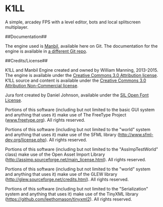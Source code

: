 K1LL
======

A simple, arcadey FPS with a level editor, bots and local splitscreen multiplayer.


##Documentation##

The engine used is [Manbil](https://github.com/heyx3/Manbil), available here on Git. The documentation for the engine is available in [a different Git repo](https://github.com/heyx3/ManbilDocumentation).

##Credits/License##

K1LL and Manbil Engine created and owned by William Manning, 2013-2015.
The engine is available under the [Creative Commons 3.0 Attribution license](https://creativecommons.org/licenses/by/3.0/us/).
K1LL source and content is available under the [Creative Commons 3.0 Attribution Non-Commercial license](https://creativecommons.org/licenses/by-nc/3.0/).

Jura font created by Daniel Johnson, available under the [SIL Open Font License](http://scripts.sil.org/cms/scripts/page.php?site_id=nrsi&id=OFL).

Portions of this software (including but not limited to the basic GUI system and anything that uses it) make use of The FreeType Project (www.freetype.org). All rights reserved.
    
Portions of this software (including but not limited to the "world" system and anything that uses it) make use of the SFML library (http://www.sfml-dev.org/license.php). All rights reserved.

Portions of this software (including but not limited to the "AssImpTestWorld" class) make use of the Open Asset Import Library (http://assimp.sourceforge.net/main_license.html).  All rights reserved.

Portions of this software (including but not limited to the "world" system and anything that uses it) make use of the GLEW library (http://glew.sourceforge.net/credits.html). All rights reserved.

Portions of this software (including but not limited to the "Serialization" system and anything that uses it) make use of the TinyXML library (https://github.com/leethomason/tinyxml2). All rights reserved.
